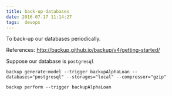 ```yaml
---
title: back-up-databases
date: 2016-07-17 11:14:27
tags:  devops
---
```


To back-up our databases periodically.

References: http://backup.github.io/backup/v4/getting-started/ 


<!-- more --> 


Suppose our database is `postgresql`

    backup generate:model --trigger backupAlphaLoan --databases="postgresql" --storages="local" --compressor="gzip"

    backup perform --trigger backupAlphaLoan

